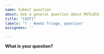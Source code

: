 ```yaml
---
name: Submit question
about: Ask a general question about MUTLASS
title: "[QST]"
labels: "? - Needs Triage, question"
assignees: ''

---
```


**What is your question?**
